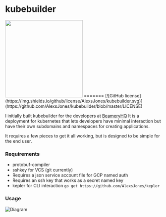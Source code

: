 # kubebuilder
<img src=https://i.imgur.com/xxDRsik.jpg width="250" />
=======
[![GitHub license](https://img.shields.io/github/license/AlexsJones/kubebuilder.svg)](https://github.com/AlexsJones/kubebuilder/blob/master/LICENSE)

I initially built kubebuilder for the developers at [BeameryHQ](https://github.com/BeameryHQ)
It is a deployment for kubernetes that lets developers have minimal interaction but have their own subdomains
and namespaces for creating applications.

It requires a few pieces to get it all working, but is designed to be simple for the end user.

### Requirements

- protobuf-compiler
- sshkey for VCS (git currently)
- Requires a json service account file for GCP named auth
- Requires an ssh key that works as a secret named key
- kepler for CLI interaction `go get https://github.com/AlexsJones/kepler`


### Usage

![Diagram](https://i.imgur.com/Ukf7vF2.jpg)
